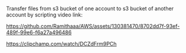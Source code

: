 Transfer files from s3 bucket of one account to s3 bucket of another account by scripting
video link: 

https://github.com/Ramithaaa/AWS/assets/130381470/8702dd7f-93ef-489f-99e6-f6a27a496486

https://clipchamp.com/watch/DCZdFrm9PCh
